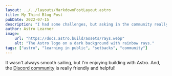 ```yaml
---
layout: ../../layouts/MarkdownPostLayout.astro
title: My Third Blog Post
pubDate: 2022-07-15
description: "I had some challenges, but asking in the community really helped!"
author: Astro Learner
image:
    url: "https://docs.astro.build/assets/rays.webp"
    alt: "The Astro logo on a dark background with rainbow rays."
tags: ["astro", "learning in public", "setbacks", "community"]
---
```

It wasn't always smooth sailing, but I'm enjoying building with Astro. And, the [Discord community](https://astro.build/chat) is really friendly and helpful!